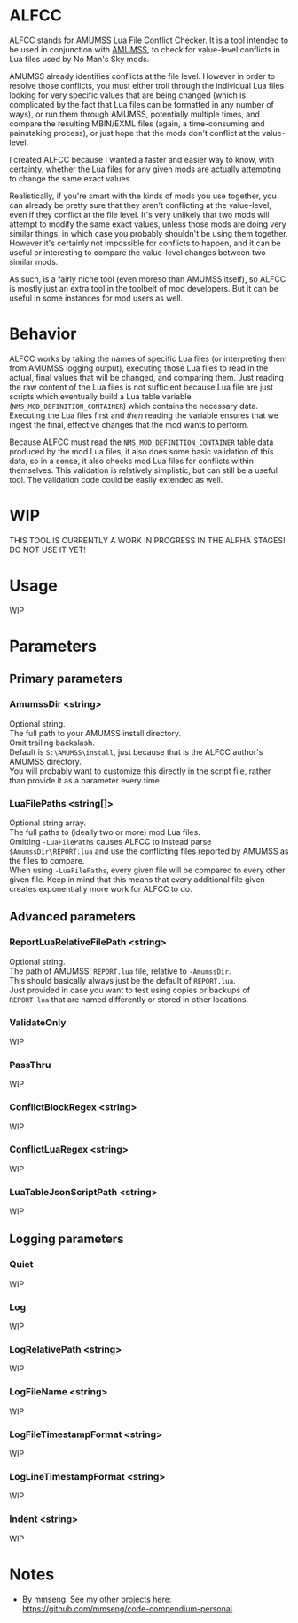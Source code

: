# ALFCC
ALFCC stands for AMUMSS Lua File Conflict Checker. It is a tool intended to be used in conjunction with [AMUMSS](https://github.com/HolterPhylo/AMUMSS), to check for value-level conflicts in Lua files used by No Man's Sky mods.  

AMUMSS already identifies conflicts at the file level. However in order to resolve those conflicts, you must either troll through the individual Lua files looking for very specific values that are being changed (which is complicated by the fact that Lua files can be formatted in any number of ways), or run them through AMUMSS, potentially multiple times, and compare the resulting MBIN/EXML files (again, a time-consuming and painstaking process), or just hope that the mods don't conflict at the value-level.  

I created ALFCC because I wanted a faster and easier way to know, with certainty, whether the Lua files for any given mods are actually attempting to change the same exact values.  

Realistically, if you're smart with the kinds of mods you use together, you can already be pretty sure that they aren't conflicting at the value-level, even if they conflict at the file level. It's very unlikely that two mods will attempt to modify the same exact values, unless those mods are doing very similar things, in which case you probably shouldn't be using them together. However it's certainly not impossible for conflicts to happen, and it can be useful or interesting to compare the value-level changes between two similar mods.  

As such, is a fairly niche tool (even moreso than AMUMSS itself), so ALFCC is mostly just an extra tool in the toolbelt of mod developers. But it can be useful in some instances for mod users as well.  

# Behavior
ALFCC works by taking the names of specific Lua files (or interpreting them from AMUMSS logging output), executing those Lua files to read in the actual, final values that will be changed, and comparing them. Just reading the raw content of the Lua files is not sufficient because Lua file are just scripts which eventually build a Lua table variable (`NMS_MOD_DEFINITION_CONTAINER`) which contains the necessary data. Executing the Lua files first and _then_ reading the variable ensures that we ingest the final, effective changes that the mod wants to perform.  

Because ALFCC must read the `NMS_MOD_DEFINITION_CONTAINER` table data produced by the mod Lua files, it also does some basic validation of this data, so in a sense, it also checks mod Lua files for conflicts within themselves. This validation is relatively simplistic, but can still be a useful tool. The validation code could be easily extended as well.  

# WIP
THIS TOOL IS CURRENTLY A WORK IN PROGRESS IN THE ALPHA STAGES! DO NOT USE IT YET!  

# Usage
WIP

# Parameters

## Primary parameters

### AmumssDir \<string\>
Optional string.  
The full path to your AMUMSS install directory.  
Omit trailing backslash.  
Default is `S:\AMUMSS\install`, just because that is the ALFCC author's AMUMSS directory.  
You will probably want to customize this directly in the script file, rather than provide it as a parameter every time.  

### LuaFilePaths \<string[]\>
Optional string array.  
The full paths to (ideally two or more) mod Lua files.  
Omitting `-LuaFilePaths` causes ALFCC to instead parse `$AmumssDir\REPORT.lua` and use the conflicting files reported by AMUMSS as the files to compare.  
When using `-LuaFilePaths`, every given file will be compared to every other given file. Keep in mind that this means that every additional file given creates exponentially more work for ALFCC to do.

## Advanced parameters  

### ReportLuaRelativeFilePath \<string\>
Optional string.  
The path of AMUMSS' `REPORT.lua` file, relative to `-AmumssDir`.  
This should basically always just be the default of `REPORT.lua`.  
Just provided in case you want to test using copies or backups of `REPORT.lua` that are named differently or stored in other locations.  

### ValidateOnly
WIP

### PassThru
WIP

### ConflictBlockRegex \<string\>
WIP

### ConflictLuaRegex \<string\>
WIP

### LuaTableJsonScriptPath \<string\>
WIP

## Logging parameters

### Quiet
WIP

### Log
WIP

### LogRelativePath \<string\>
WIP

### LogFileName \<string\>
WIP

### LogFileTimestampFormat \<string\>
WIP

### LogLineTimestampFormat \<string\>
WIP

### Indent \<string\>
WIP

# Notes
- By mmseng. See my other projects here: https://github.com/mmseng/code-compendium-personal.
